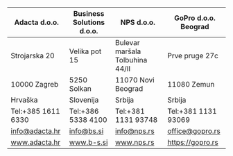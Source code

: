Adacta d.o.o.|Business Solutions d.o.o.|​NPS d.o.o.|​GoPro d.o.o. Beograd
-------------|-------------------------|----------|--------------------
Strojarska 20|Velika pot 15|Bulevar maršala Tolbuhina 44/II|Prve pruge 27c
10000 Zagreb|5250 Solkan|11070 Novi Beograd|11080 Zemun
Hrvaška|Slovenija|Srbija|Srbija
Tel:+385 1611 6330|Tel:+386 5338 4100|Tel:+381 1131 93748|Tel:+381 1131 93069
info@adacta.hr|info@bs.si|info@nps.rs|office@gopro.rs
www.adacta.hr|www.b-s.si|www.nps.rs|https://gopro.rs
